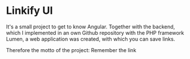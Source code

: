 # Linkify UI

It's a small project to get to know Angular. Together with the backend, which I implemented in an own Github repository with the PHP framework Lumen, a web application was created, with which you can save links. 

Therefore the motto of the project: Remember the link